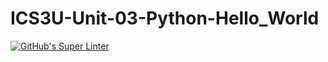 # ICS3U-Unit-03-Python-Hello_World

[![GitHub's Super Linter](https://github.com/Seti-Ngabo/ICS3U-Unit-03-Python-Hello_World/workflows/GitHub's%20Super%20Linter/badge.svg)](https://github.com/Seti-Ngabo/ICS3U-Unit-03-Python-Hello_World/actions)
